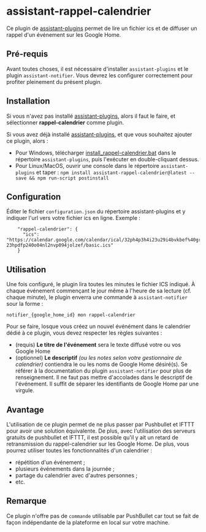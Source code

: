 # assistant-rappel-calendrier

Ce plugin de [assistant-plugins](https://aymkdn.github.io/assistant-plugins/) permet de lire un fichier ics et de diffuser un rappel d'un événement sur les Google Home.

## Pré-requis

Avant toutes choses, il est nécessaire d'installer `assistant-plugins` et le plugin `assistant-notifier`. Vous devrez les configurer correctement pour profiter pleinement du présent plugin.

## Installation

Si vous n'avez pas installé [assistant-plugins](https://aymkdn.github.io/assistant-plugins/), alors il faut le faire, et sélectionner __rappel-calendrier__ comme plugin.

Si vous avez déjà installé [assistant-plugins](https://aymkdn.github.io/assistant-plugins/), et que vous souhaitez ajouter ce plugin, alors :

* Pour Windows, télécharger [install_rappel-calendrier.bat](https://github-proxy.kodono.info/?q=https://raw.githubusercontent.com/Ybbet/assistant-rappel-calendrier/master/install_rappel-calendrier.bat&download=install_rappel-calendrier.bat) dans le répertoire `assistant-plugins`, puis l'exécuter en double-cliquant dessus.
* Pour Linux/MacOS, ouvrir une console dans le répertoire `assistant-plugins` et taper :
`npm install assistant-rappel-calendrier@latest --save && npm run-script postinstall`

## Configuration

Éditer le fichier `configuration.json` du répertoire assistant-plugins et y indiquer l'url vers votre fichier ics en ligne. Exemple :

```
    "rappel-calendrier": {
      "ics": "https://calendar.google.com/calendar/ical/32ph4p3h4i23u29i4bvkbef%40group.calendar.google.com/private-23hpdfp240o04nl2nvp094jolzef/basic.ics"
    }
```

## Utilisation

Une fois configuré, le plugin lira toutes les minutes le fichier ICS indiqué. À chaque événement commençant le jour même à l'heure de sa lecture (cf. chaque minute), le plugin enverra une commande à `assistant-notifier` sour la forme :
```
notifier_{google_home_id} mon rappel-calendrier
```

Pour se faire, losque vous créez un nouvel événément dans le calendrier dédié à ce plugin, vous devez respecter les règles suivantes :
* (requis) __Le titre de l'événement__ sera le texte diffusé votre ou vos Google Home
* (optionnel) __Le descriptif__ _(ou les notes selon votre gestionnaire de calendrier)_ contiendra le ou les noms de Google Home désiré(s). Se référer à la documentation du plugin `assistant-notifier` pour plus de renseignement. Il ne faut pas mettre d'accolades dans le descriptif de l'événement. Il suffit de séparer les identifiants de Google Home par une virgule.

## Avantage

L'utilisation de ce plugin permet de ne plus passer par Pushbullet et IFTTT pour avoir une solution équivalente. De plus, avec l'utilisation des serveurs gratuits de pushbullet et IFTTT, il est possible qu'il y ait un retard de retransmission du rappel-calendrier sur les Google Home.
De plus, vous pourrez utiliser toutes les fonctionnalités d'un calendrier :
* répétition d'un événement ;
* plusieurs événements dans la journée ;
* partage du calendrier avec d'autres personnes ;
* etc.

## Remarque

Ce plugin n'offre pas de `commande` utilisable par PushBullet car tout se fait de façon indépendante de la plateforme en local sur votre machine.
